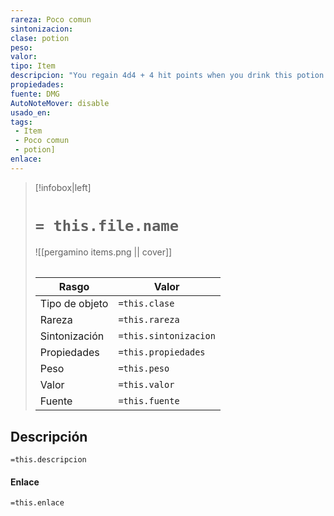 ```yaml
---
rareza: Poco comun
sintonizacion: 
clase: potion
peso: 
valor: 
tipo: Item
descripcion: "You regain 4d4 + 4 hit points when you drink this potion. The potion&#x27;s red liquid glimmers when agitated."
propiedades: 
fuente: DMG
AutoNoteMover: disable
usado_en:  
tags: 
 - Item
 - Poco comun
 - potion]
enlace: 
---
```


> [!infobox|left]
>  # `= this.file.name`
> ![[pergamino items.png || cover]]
> ######   
> |Rasgo | Valor |
> | --- | --- |
> | Tipo de objeto| `=this.clase`|
>  | Rareza| `=this.rareza`|
> | Sintonización | `=this.sintonizacion` |
> | Propiedades | `=this.propiedades` |
>  | Peso | `=this.peso` |
> | Valor | `=this.valor` |
> | Fuente | `=this.fuente` |


## Descripción
`=this.descripcion`

#### Enlace
`=this.enlace`